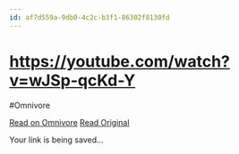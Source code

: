 ```yaml
---
id: af7d559a-9db0-4c2c-b3f1-86302f8130fd
---
```


# https://youtube.com/watch?v=wJSp-qcKd-Y
#Omnivore
 
[Read on Omnivore](https://omnivore.app/me/https-youtube-com-watch-v-w-j-sp-qc-kd-y-1913f4336a6)
[Read Original](https://youtube.com/watch?v=wJSp-qcKd-Y)
 
Your link is being saved...
